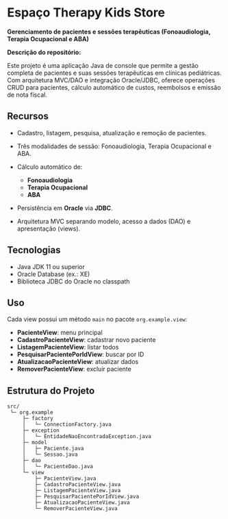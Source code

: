 # Espaço Therapy Kids Store

**Gerenciamento de pacientes e sessões terapêuticas (Fonoaudiologia, Terapia Ocupacional e ABA)**

**Descrição do repositório:**

Este projeto é uma aplicação Java de console que permite a gestão completa de pacientes e suas sessões terapêuticas em clínicas pediátricas. Com arquitetura MVC/DAO e integração Oracle/JDBC, oferece operações CRUD para pacientes, cálculo automático de custos, reembolsos e emissão de nota fiscal.

## Recursos

* Cadastro, listagem, pesquisa, atualização e remoção de pacientes.
* Três modalidades de sessão: Fonoaudiologia, Terapia Ocupacional e ABA.
* Cálculo automático de:

  * **Fonoaudiologia**
  * **Terapia Ocupacional**
  * **ABA**
* Persistência em **Oracle** via **JDBC**.
* Arquitetura MVC separando modelo, acesso a dados (DAO) e apresentação (views).

## Tecnologias

* Java JDK 11 ou superior
* Oracle Database (ex.: XE)
* Biblioteca JDBC do Oracle no classpath

## Uso

Cada view possui um método `main` no pacote `org.example.view`:

* **PacienteView**: menu principal
* **CadastroPacienteView**: cadastrar novo paciente
* **ListagemPacienteView**: listar todos
* **PesquisarPacientePorIdView**: buscar por ID
* **AtualizacaoPacienteView**: atualizar dados
* **RemoverPacienteView**: excluir paciente

## Estrutura do Projeto

```
src/
 └─ org.example
     ├─ factory
     │   └─ ConnectionFactory.java
     ├─ exception
     │   └─ EntidadeNaoEncontradaException.java
     ├─ model
     │   ├─ Paciente.java
     │   └─ Sessao.java
     ├─ dao
     │   └─ PacienteDao.java
     └─ view
         ├─ PacienteView.java
         ├─ CadastroPacienteView.java
         ├─ ListagemPacienteView.java
         ├─ PesquisarPacientePorIdView.java
         ├─ AtualizacaoPacienteView.java
         └─ RemoverPacienteView.java
```
